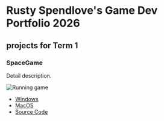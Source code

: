 # Rusty Spendlove's Game Dev Portfolio 2026

## projects for Term 1

### SpaceGame

Detail description.

![Running game]()

* [Windows]()
* [MacOS]()
* [Source Code]()
